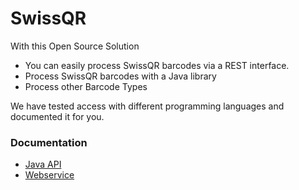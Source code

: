 # SwissQR

With this Open Source Solution

- You can easily process SwissQR barcodes via a REST interface.
- Process SwissQR barcodes with a Java library
- Process other Barcode Types

We have tested access with different programming languages ​​and documented it for you.

### Documentation

- [Java API](https://swissqr.github.io/swissqr/doc/index.html)
- [Webservice](https://swissqr.ch/docs/)
